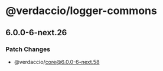 # @verdaccio/logger-commons

## 6.0.0-6-next.26

### Patch Changes

- @verdaccio/core@6.0.0-6-next.58
